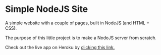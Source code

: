 # Simple NodeJS Site

A simple website with a couple of pages, built in NodeJS (and HTML + CSS).

The purpose of this little project is to make a NodeJS server from scratch.

Check out the live app on Heroku by <a href='https://murmuring-basin-47032.herokuapp.com/'>clicking this link.</a>